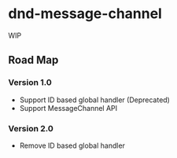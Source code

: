 # dnd-message-channel

WIP

## Road Map

### Version 1.0
- Support ID based global handler (Deprecated)
- Support MessageChannel API

### Version 2.0
- Remove ID based global handler
